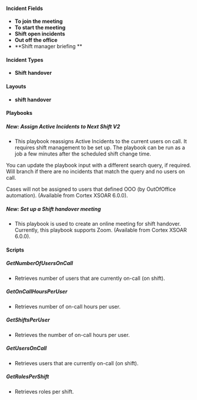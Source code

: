 
#### Incident Fields
- **To join the meeting**
- **To start the meeting**
- **Shift open incidents**
- **Out off the office**
- **Shift manager briefing **

#### Incident Types
- **Shift handover**

#### Layouts
- **shift handover**

#### Playbooks
##### New: Assign Active Incidents to Next Shift V2
- This playbook reassigns Active Incidents to the current users on call. It requires shift management to be set up.  The playbook can be run as a job a few minutes after the scheduled shift change time.

You can update the playbook input with a different search query, if required.  Will branch if there are no incidents that match the query and no users on call. 

Cases will not be assigned to users that defined OOO (by OutOfOffice automation). (Available from Cortex XSOAR 6.0.0).
##### New: Set up a Shift handover meeting
- This playbook is used to create an online meeting for shift handover. Currently, this playbook supports Zoom. (Available from Cortex XSOAR 6.0.0).

#### Scripts
##### GetNumberOfUsersOnCall
- Retrieves number of users that are currently on-call (on shift).
##### GetOnCallHoursPerUser
- Retrieves number of on-call hours per user.
##### GetShiftsPerUser
- Retrieves the number of on-call hours per user.
##### GetUsersOnCall
- Retrieves users that are currently on-call (on shift).
##### GetRolesPerShift
- Retrieves roles per shift.

